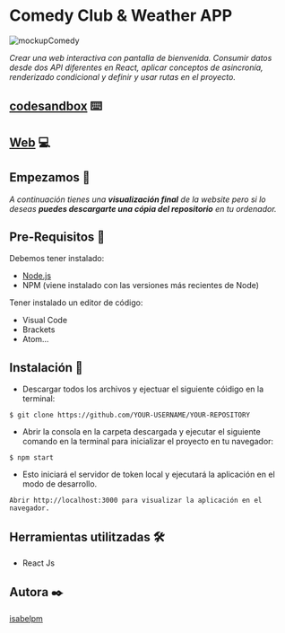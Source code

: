 # Comedy Club & Weather APP

![mockupComedy](https://user-images.githubusercontent.com/67895734/115381382-cd54f300-a1d3-11eb-8372-396b797e0d47.jpg)

_Crear una web interactiva con pantalla de bienvenida. Consumir datos desde dos API diferentes en React, aplicar conceptos de asincronía, renderizado condicional y definir y usar rutas en el proyecto._

## [codesandbox]() ⌨️

## [Web](https://v53cd.csb.app/) 💻

## Empezamos 🚀

_A continuación tienes una **visualización final** de la website pero si lo deseas **puedes descargarte una cópia del repositorio** en tu ordenador._


## Pre-Requisitos 🔧

Debemos tener instalado:

* [Node.js](https://nodejs.org/en/download/)
* NPM (viene instalado con las versiones más recientes de Node)

Tener instalado un editor de código:

* Visual Code
* Brackets
* Atom...


## Instalación 🔧

* Descargar todos los archivos y ejectuar el siguiente cóidigo en la terminal:

```
$ git clone https://github.com/YOUR-USERNAME/YOUR-REPOSITORY
```

* Abrir la consola en la carpeta descargada y ejecutar el siguiente comando en la terminal para inicializar el proyecto en tu navegador:

```
$ npm start
```

* Esto iniciará el servidor de token local y ejecutará la aplicación en el modo de desarrollo.

```
Abrir http://localhost:3000 para visualizar la aplicación en el navegador.
```


## Herramientas utilitzadas 🛠️

* React Js


## Autora ✒️

[isabelpm](https://github.com/isabelpm)


